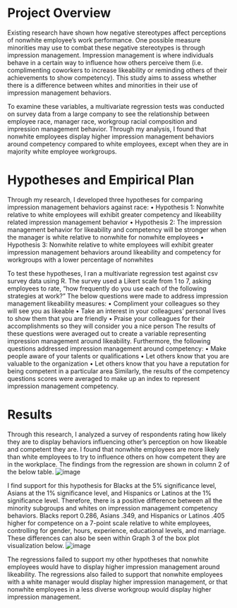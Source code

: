 # Project Overview

Existing research have shown how negative stereotypes affect perceptions of nonwhite employee’s work performance. One possible measure minorities may use to combat these negative stereotypes is through impression management. Impression management is where individuals behave in a certain way to influence how others perceive them (i.e. complimenting coworkers to increase likeability or reminding others of their achievements to show competency). This study aims to assess whether there is a difference between whites and minorities in their use of impression management behaviors.

To examine these variables, a multivariate regression tests was conducted on survey data from a large company to see the relationship between employee race, manager race, workgroup racial composition and impression management behavior. Through my analysis, I found that nonwhite employees display higher impression management behaviors around competency compared to white employees, except when they are in majority white employee workgroups. 

# Hypotheses and Empirical Plan
Through my research, I developed three hypotheses for comparing impression management behaviors against race:
•	Hypothesis 1: Nonwhite relative to white employees will exhibit greater competency and likeability related impression management behavior
•	Hypothesis 2: The impression management behavior for likeability and competency will be stronger when the manager is white relative to nonwhite for nonwhite employees
•	Hypothesis 3: Nonwhite relative to white employees will exhibit greater impression management behaviors around likeability and competency for workgroups with a lower percentage of nonwhites

To test these hypotheses, I ran a multivariate regression test against csv survey data using R. The survey used a Likert scale from 1 to 7, asking employees to rate, “how frequently do you use each of the following strategies at work?” The below questions were made to address impression management likeability measures:
•	Compliment your colleagues so they will see you as likeable
•	Take an interest in your colleagues’ personal lives to show them that you are friendly
•	Praise your colleagues for their accomplishments so they will consider you a nice person
The results of these questions were averaged out to create a variable representing impression management around likeability. Furthermore, the following questions addressed impression management around competency:
•	Make people aware of your talents or qualifications
•	Let others know that you are valuable to the organization
•	Let others know that you have a reputation for being competent in a particular area
Similarly, the results of the competency questions scores were averaged to make up an index to represent impression management competency. 

# Results
Through this research, I analyzed a survey of respondents rating how likely they are to display behaviors influencing other’s perception on how likeable and competent they are. I found that nonwhite employees are more likely than white employees to try to influence others on how competent they are in the workplace. The findings from the regression are shown in column 2 of the below table.
![image](https://user-images.githubusercontent.com/51719335/160255219-46da4dc1-157b-47fd-b52f-811de4957c61.png)

I find support for this hypothesis for Blacks at the 5% significance level, Asians at the 1% significance level, and Hispanics or Latinos at the 1% significance level. Therefore, there is a positive difference between all the minority subgroups and whites on impression management competency behaviors. Blacks report 0.286, Asians .349, and Hispanics or Latinos .405 higher for competence on a 7-point scale relative to white employees, controlling for gender, hours, experience, educational levels, and marriage. These differences can also be seen within Graph 3 of the box plot visualization below.
![image](https://user-images.githubusercontent.com/51719335/160255225-79f44726-5143-48cc-857d-0cf007a21501.png)


The regressions failed to support my other hypotheses that nonwhite employees would have to display higher impression management around likeability. The regressions also failed to support that nonwhite employees with a white manager would display higher impression management, or that nonwhite employees in a less diverse workgroup would display higher impression management.


